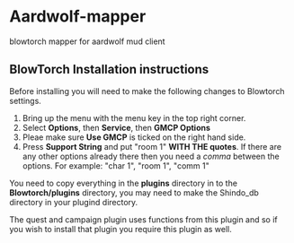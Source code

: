 # Aardwolf-mapper
blowtorch mapper for aardwolf mud client

## BlowTorch Installation instructions  
Before installing you will need to make the following changes to Blowtorch settings.
1. Bring up the menu with the menu key in the top right corner.
2. Select **Options**, then **Service**, then **GMCP Options**
3. Pleae make sure **Use GMCP** is ticked on the right hand side.
4. Press **Support String** and put "room 1" **WITH THE quotes**. If there are any other options already there then you 
need a *comma* between the options. For example: "char 1", "room 1", "comm 1"

You need to copy everything in the **plugins** directory in to the **Blowtorch/plugins** directory, you may need to make the Shindo_db directory in your plugind directory.

The quest and campaign plugin uses functions from this plugin and so if you wish to install that plugin you require this plugin as well.
